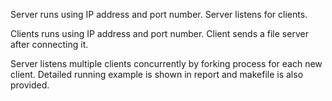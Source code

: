 Server runs using IP address and port number. Server listens for clients.


Clients runs using IP address and port number. Client sends a file server after connecting it.


Server listens multiple clients concurrently by forking process for each new client. Detailed running example is shown in report and makefile is also provided.
